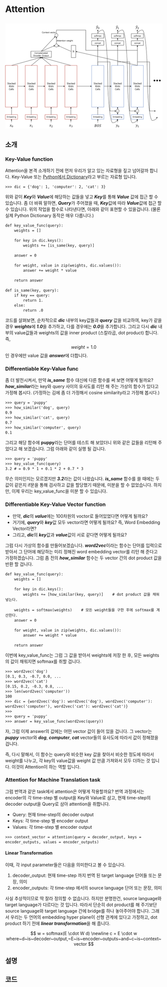 # Attention

## ![](/assets/seq2seq_with_attn_architecture.png)

## 소개

### Key-Value function

Attention을 본격 소개하기 전에 먼저 우리가 알고 있는 자료형을 짚고 넘어갈까 합니다. Key-Value 또는 [Python에서 Dictionary](https://wikidocs.net/16)라고 부르는 자료형 입니다.

```
>>> dic = {'dog': 1, 'computer': 2, 'cat': 3}
```

위와 같이 ***Key***와 ***Value***에 해당하는 값들을 넣고 ***Key***를 통해 ***Value*** 값에 접근 할 수 있습니다. 좀 더 바꿔 말하면, ***Query***가 주어졌을 때, ***Key***값에 따라 ***Value***값에 접근 할 수 있습니다. 위의 작업을 함수로 나타낸다면, 아래와 같이 표현할 수 있을겁니다. (물론 실제 Python Dictionary 동작은 매우 다릅니다.)

```
def key_value_func(query):
    weights = []
    
    for key in dic.keys():
        weights += [is_same(key, query)]
    
    answer = 0
    
    for weight, value in zip(weights, dic.values()):
        answer += weight * value
        
    return answer
    
def is_same(key, query):
    if key == query:
        return 1.
    else:
        return .0
```

코드를 살펴보면, 순차적으로 ***dic*** 내부의 key값들과 ***query*** 값을 비교하여, key가 같을 경우 ***weights***에 ***1.0***을 추가하고, 다를 경우에는 ***0.0***을 추가합니다. 그리고 다시 ***dic*** 내부의 value값들과 weights의 값을 inner product (스칼라곱, dot product) 합니다. 즉, $$ weight = 1.0 $$ 인 경우에만 value 값을 ***answer***에 더합니다.

### Differentiable Key-Value func

좀 더 발전시켜서, 만약 ***is_same*** 함수 대신에 다른 함수를 써 보면 어떻게 될까요? ***how_similar***라는 key와 query 사이의 유사도를 리턴 해 주는 가상의 함수가 있다고 가정해 봅시다. (가정하는 김에 좀 더 가정해서 cosine similarity라고 가정해 봅시다.)

```
>>> query = 'puppy'
>>> how_similar('dog', query)
0.9
>>> how_similar('cat', query)
0.7
>>> how_similar('computer', query)
0.1
```

그리고 해당 함수에 **puppy**라는 단어를 테스트 해 보았더니 위와 같은 값들을 리턴해 주었다고 해 보겠습니다. 그럼 아래와 같이 실행 될 겁니다.

```
>>> query = 'puppy'
>>> key_value_func(query)
3.2 # = 0.9 * 1 + 0.1 * 2 + 0.7 * 3
```

무슨 의미인지는 모르겠지만 ***3.2***라는 값이 나왔습니다. ***is_same*** 함수를 쓸 때에는 두 값이 같은지 if문을 통해 검사하고 값을 할당했기 때문에, 미분을 할 수 없었습니다. 하지만, 이제 우리는 key_value_func을 미분 할 수 있습니다.

### Differentiable Key-Value Vector function

- 만약, ***dic***의 ***value***에는 100차원의 voctor로 들어있었다면 어떻게 될까요? 
- 거기에, ***query***와 ***key***값 모두 vector라면 어떻게 될까요? 즉, Word Embedding Vector라면?
- 그리고, ***dic***의 ***key***값과 ***value***값이 서로 같다면 어떻게 될까요?

그럼 다시 가상의 함수를 만들어보겠습니다. ***word2vec***이라는 함수는 단어를 입력으로 받아서 그 단어에 해당하는 미리 정해진 word embedding vector를 리턴 해 준다고 가정하겠습니다. 그럼 좀 전의 ***how_similar*** 함수는 두 vector 간의 dot product 값을 반환 할 겁니다.

```
def key_value_func(query):
    weights = []
    
    for key in dic.keys():
        weights += [how_similar(key, query)]    # dot product 값을 채워 넣는다.
    
    weights = softmax(weights)    # 모든 weight들을 구한 후에 softmax를 계산한다.
    answer = 0
    
    for weight, value in zip(weights, dic.values()):
        answer += weight * value
        
    return answer
```

이번에 key_value_func는 그럼 그 값을 받아서 weights에 저장 한 후, 모든 weights의 값이 채워지면 softmax를 취할 겁니다.

```
>>> word2vec('dog')
[0.1, 0.3, -0.7, 0.0, ...
>>> word2vec('cat')
[0.15, 0.2, -0.3, 0.8, ...
>>> len(word2vec('computer'))
100
>>> dic = {word2vec('dog'): word2vec('dog'), word2vec('computer'): word2vec('computer'), word2vec('cat'): word2vec('cat')}
>>>
>>> query = 'puppy'
>>> answer = key_value_func(word2vec(query))
```

자, 그럼 이제 answer의 값에는 어떤 vector 값이 들어 있을 겁니다. 그 vector는 ***puppy*** vector와 ***dog***, ***computer***, ***cat*** vector들의 유사도에 따라서 값이 정해졌을겁니다.

즉, 다시 말해서, 이 함수는 query와 비슷한 key 값을 찾아서 비슷한 정도에 따라서 weight를 나누고, 각 key의 value값을 weight 값 만큼 가져와서 모두 더하는 것 입니다. 이것이 Attention이 하는 역할 입니다.

### Attention for Machine Translation task

그럼 번역과 같은 task에서 attention은 어떻게 작용할까요? 번역 과정에서는 encoder의 각 time-step 별 output을 Key와 Value로 삼고, 현재 time-step의 decoder output을 Query로 삼아 attention을 취합니다.

* Query: 현재 time-step의 decoder output
* Keys: 각 time-step 별 encoder output
* Values: 각 time-step 별 encoder output

```
>>> context_vector = attention(query = decoder_output, keys = encoder_outputs, values = encoder_outputs)
```

#### Linear Transformation

이때, 각 input parameter들은 다음을 의미한다고 볼 수 있습니다.

1. decoder_output: 현재 time-step 까지 번역 된 target language 단어들 또는 문장, 의미
1. encoder_outputs: 각 time-step 에서의 source language 단어 또는 문장, 의미

사실 추상적이므로 딱 잘라 정의할 수 없습니다. 하지만 분명한건, source language와 target language가 다르다는 것 입니다. 따라서 단순히 dot product를 해 주기보단 source language와 target language 간에 bridge를 하나 놓아주어야 합니다. 그래서 우리는 두 언어의 embedding hyper plane이 선형 관계에 있다고 가정하고, dot product 하기 전에 ***linear transformation***을 해 줍니다.

$$
w = softmax(E \cdot W d) \newline
c = E \cdot w
where~d~is~decoder~output,~E~is~encoder~outputs~and~c~is~context~vector
$$

## 설명

## 코드
